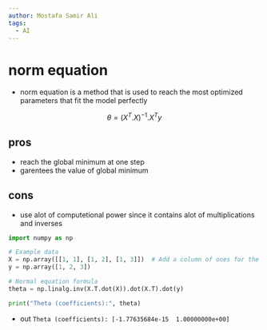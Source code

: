 ```yaml
---
author: Mostafa Samir Ali
tags:
  - AI
---
```


# norm equation

- norm equation is a method that is used to reach the most optimized parameters that fit the model perfectly

$$\theta = (X^T . X)^{-1} .X^Ty$$
## pros 
- reach the global minimum at one step
- garentees the value of global minimum
## cons
- use alot of computetional power since it contains alot of multiplications and inverses

```python
import numpy as np

# Example data
X = np.array([[1, 1], [1, 2], [1, 3]])  # Add a column of ones for the bias term
y = np.array([1, 2, 3])

# Normal equation formula
theta = np.linalg.inv(X.T.dot(X)).dot(X.T).dot(y)

print("Theta (coefficients):", theta)

```
- out `Theta (coefficients): [-1.77635684e-15  1.00000000e+00]`